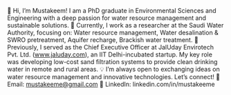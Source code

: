 👋 Hi, I’m Mustakeem!
I am a PhD graduate in Environmental Sciences and Engineering with a deep passion for water resource management and sustainable solutions.
🔬 Currently, I work as a researcher at the Saudi Water Authority, focusing on: Water resource management, Water desalination & SWRO pretreatment, Aquifer recharge, Brackish water treatment.
🚀 Previously, I served as the Chief Executive Officer at JalUday Envirotech Pvt. Ltd. (www.jaluday.com), an IIT Delhi-incubated startup. My key role was developing low-cost sand filtration systems to provide clean drinking water in remote and rural areas.
💡 I’m always open to exchanging ideas on water resource management and innovative technologies. Let’s connect!
📩 Email: mustakeeme@gmail.com
🔗 LinkedIn: linkedin.com/in/mustakeeme
